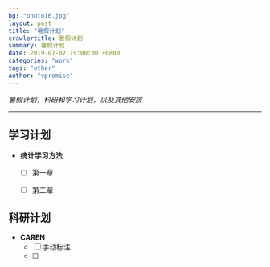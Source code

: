 ```yaml
---
bg: "photo16.jpg"
layout: post
title: "暑假计划"
crawlertitle: 暑假计划
summary: 暑假计划
date: 2019-07-07 19:00:00 +0800
categories: "work"
tags: "other"
author: "vpromise"
---
```


*暑假计划，科研和学习计划，以及其他安排*

---


## 学习计划

- **统计学习方法**
  - [ ] 第一章
  - [ ] 第二章


## 科研计划

- **CAREN**
  - [ ] 手动标注
  - [ ] 